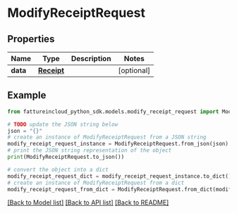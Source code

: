 # ModifyReceiptRequest



## Properties

Name | Type | Description | Notes
------------ | ------------- | ------------- | -------------
**data** | [**Receipt**](Receipt.md) |  | [optional] 

## Example

```python
from fattureincloud_python_sdk.models.modify_receipt_request import ModifyReceiptRequest

# TODO update the JSON string below
json = "{}"
# create an instance of ModifyReceiptRequest from a JSON string
modify_receipt_request_instance = ModifyReceiptRequest.from_json(json)
# print the JSON string representation of the object
print(ModifyReceiptRequest.to_json())

# convert the object into a dict
modify_receipt_request_dict = modify_receipt_request_instance.to_dict()
# create an instance of ModifyReceiptRequest from a dict
modify_receipt_request_from_dict = ModifyReceiptRequest.from_dict(modify_receipt_request_dict)
```
[[Back to Model list]](../README.md#documentation-for-models) [[Back to API list]](../README.md#documentation-for-api-endpoints) [[Back to README]](../README.md)


